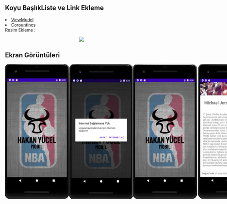 ## Koyu BaşlıkListe ve Link Ekleme
<li>
  <a href="https://developer.android.com/topic/libraries/architecture/viewmodel ">ViewModel</a>
</li>
<li>
  <a href="https://developer.android.com/topic/libraries/architecture/coroutines" >Corountines</a>
</li> 
Resim Ekleme : <p align="center"><img src="https://github.com/cagataymuhammet/GuestList/blob/master/images/android_arc.png "/></p>


## Ekran Görüntüleri
<div style="display: flex">
  <img src="https://github.com/hakannyucel/h5190051hakanyucel/blob/main/Screens/splash.png?raw=true"/>
<img src="https://github.com/hakannyucel/h5190051hakanyucel/blob/main/Screens/no-internet.png?raw=true"/>
<img src="https://github.com/hakannyucel/h5190051hakanyucel/blob/main/Screens/list.png?raw=true"/>
<img src="https://github.com/hakannyucel/h5190051hakanyucel/blob/main/Screens/detail.png?raw=true"/>
<img src="https://github.com/hakannyucel/h5190051hakanyucel/blob/main/Screens/exit-request.png?raw=true"/>

</div>
